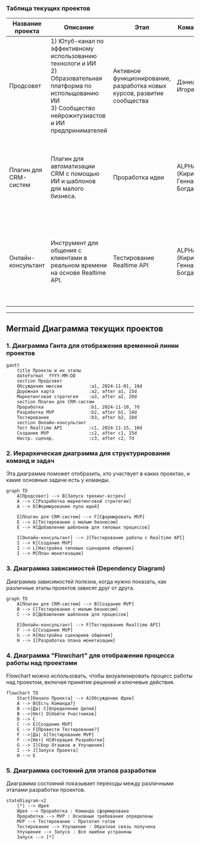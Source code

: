 ### Таблица текущих проектов

| Название проекта      | Описание                                                                                                                                                                | Этап                                                                    | Команда                          | Планы                                                                                                          | Ссылки                                                                                                                   |
| --------------------- | ----------------------------------------------------------------------------------------------------------------------------------------------------------------------- | ----------------------------------------------------------------------- | -------------------------------- | -------------------------------------------------------------------------------------------------------------- | ------------------------------------------------------------------------------------------------------------------------ |
| Продсовет             | 1) Ютуб-канал по эффективному использованию технологи и ИИ<br>2) Образовательная платформа по испольщованию ИИ <br>3) Сообщество нейрожнтузиастов и ИИ предпринимателей | Активное функционирование, разработка новых курсов, развитие сообщества | Дэниал, Игорян                   | Развитие сообщества, создание новых курсов, путь к 100к пдп на ютуб                                            | [prodadvice.com](https://prodadvice.com/)<br>[Youtube](https://www.youtube.com/channel/UCU-j-8kZJFWTWLPld--ZPcQ)<br><br> |
| Плагин для CRM-систем | Плагин для автоматизации CRM с помощью ИИ и шаблонов для малого бизнеса.                                                                                                | Проработка идеи                                                         | ALPHA (Кирилл, Геннадий, Богдан) | - Сформировать MVP <br> - Тестирование с малым бизнесом <br> - Добавить шаблоны для типовых процессов          |                                                                                                                          |
| Онлайн-консультант    | Инструмент для общения с клиентами в реальном времени на основе Realtime API.                                                                                           | Тестирование Realtime API                                               | ALPHA (Кирилл, Геннадий, Богдан) | - Тестирование работы с Realtime API <br> - Создание MVP <br> - Настройка типовых сценариев <br> - Монетизация |                                                                                                                          |
|                       |                                                                                                                                                                         |                                                                         |                                  |                                                                                                                |                                                                                                                          |

---

## Mermaid Диаграмма текущих проектов

### 1. Диаграмма Ганта для отображения временной линии проектов

```mermaid
gantt
    title Проекты и их этапы
    dateFormat  YYYY-MM-DD
    section Продсовет
    Обсуждение миссии          :a1, 2024-11-01, 10d
    Дорожная карта             :a2, after a1, 15d
    Маркетинговая стратегия    :a3, after a2, 20d
    section Плагин для CRM-систем
    Проработка                 :b1, 2024-11-10, 7d
    Разработка MVP             :b2, after b1, 14d
    Тестирование               :b3, after b2, 10d
    section Онлайн-консультант
    Тест Realtime API          :c1, 2024-11-15, 10d
    Создание MVP               :c2, after c1, 15d
    Настр. сценар.             :c3, after c2, 7d
```

### 2. Иерархическая диаграмма для структурирования команд и задач

Эта диаграмма поможет отобразить, кто участвует в каких проектах, и какие основные задачи есть у команды.

```mermaid
graph TD
    A[Продсовет] --> B[Запуск трекинг-встреч]
    A --> C[Разработка маркетинговой стратегии]
    A --> D[Формирование пула идей]

    E[Плагин для CRM-систем] --> F[Сформировать MVP]
    E --> G[Тестирование с малым бизнесом]
    E --> H[Добавление шаблонов для типовых процессов]

    I[Онлайн-консультант] --> J[Тестирование работы с Realtime API]
    I --> K[Создание MVP]
    I --> L[Настройка типовых сценариев общения]
    I --> M[План монетизации]
```

### 3. Диаграмма зависимостей (Dependency Diagram)

Диаграмма зависимостей полезна, когда нужно показать, как различные этапы проектов зависят друг от друга.

```mermaid
graph TD
    A[Плагин для CRM-систем] --> B[Создание MVP]
    B --> C[Тестирование с малым бизнесом]
    C --> D[Добавление шаблонов для процессов]

    E[Онлайн-консультант] --> F[Тестирование Realtime API]
    F --> G[Создание MVP]
    G --> H[Настройка сценариев общения]
    H --> I[Разработка плана монетизации]
```

### 4. Диаграмма "Flowchart" для отображения процесса работы над проектами

Flowchart можно использовать, чтобы визуализировать процесс работы над проектом, включая принятие решений и ключевые действия.

```mermaid
flowchart TD
    Start[Начало Проекта] --> A[Обсуждение Идеи]
    A --> B{Есть Команда?}
    B -->|Да| C[Определение Целей]
    B -->|Нет| D[Найти Участников]
    D --> C
    C --> E[Создание MVP]
    E --> F{Провести Тестирование?}
    F -->|Да| G[Тестирование MVP]
    F -->|Нет| H[Итерация Разработки]
    G --> I[Сбор Отзывов и Улучшения]
    I --> J[Запуск Проекта]
    H --> E
```

### 5. Диаграмма состояний для этапов разработки

Диаграмма состояний показывает переходы между различными этапами разработки проектов.

```mermaid
stateDiagram-v2
    [*] --> Идея
    Идея --> Проработка : Команда сформирована
    Проработка --> MVP : Основные требования определены
    MVP --> Тестирование : Прототип готов
    Тестирование --> Улучшение : Обратная связь получена
    Улучшение --> Запуск : Все ошибки устранены
    Запуск --> [*]
```